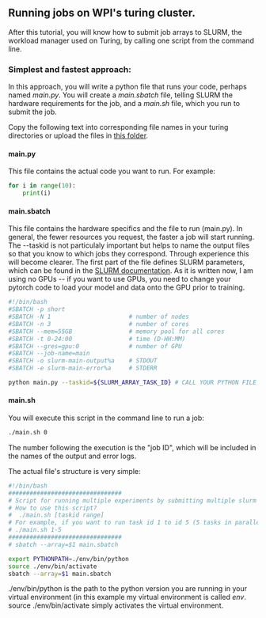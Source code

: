 ## Running jobs on WPI's turing cluster.

After this tutorial, you will know how to submit job arrays to SLURM, the workload manager used on Turing, by calling one script from the command line.

### Simplest and fastest approach:
In this approach, you will write a python file that runs your code, perhaps named *main.py*. You will create a *main.sbatch* file, telling SLURM the hardware requirements for the job, and a *main.sh* file, which you run to submit the job.

Copy the following text into corresponding file names in your turing directories or upload the files in [this folder](/turing_code).
#### main.py
This file contains the actual code you want to run. For example:

```python
for i in range(10):
    print(i)
```

#### main.sbatch
This file contains the hardware specifics and the file to run (main.py). In general, the fewer resources you request, the faster a job will start running. The --taskid is not particulaly important but helps to name the output files so that you know to which jobs they correspond. Through experience this will become clearer. The first part of the file defines SLURM parameters, which can be found in the [SLURM documentation](https://slurm.schedmd.com/sbatch.html). As it is written now, I am using no GPUs -- if you want to use GPUs, you need to change your pytorch code to load your model and data onto the GPU prior to training.

```bash
#!/bin/bash
#SBATCH -p short
#SBATCH -N 1                      # number of nodes
#SBATCH -n 3                      # number of cores
#SBATCH --mem=55GB                # memory pool for all cores
#SBATCH -t 0-24:00                # time (D-HH:MM)
#SBATCH --gres=gpu:0              # number of GPU
#SBATCH --job-name=main
#SBATCH -o slurm-main-output%a    # STDOUT
#SBATCH -e slurm-main-error%a     # STDERR

python main.py --taskid=${SLURM_ARRAY_TASK_ID} # CALL YOUR PYTHON FILE
```

#### main.sh
You will execute this script in the command line to run a job:
```bash
./main.sh 0
```
The number following the execution is the "job ID", which will be included in the names of the output and error logs.

The actual file's structure is very simple:
```bash
#!/bin/bash
################################
# Script for running multiple experiments by submitting multiple slurm jobs
# How to use this script?
#  ./main.sh [taskid range]
# For example, if you want to run task id 1 to id 5 (5 tasks in parallel), you could type:
# ./main.sh 1-5
################################
# sbatch --array=$1 main.sbatch

export PYTHONPATH=./env/bin/python
source ./env/bin/activate
sbatch --array=$1 main.sbatch
```
./env/bin/python is the path to the python version you are running in your virtual environment (in this example my virtual environment is called *env*. source ./env/bin/activate simply activates the virtual environment.
